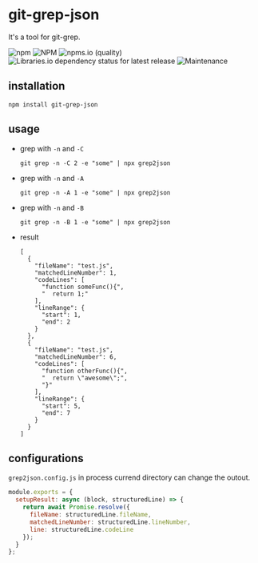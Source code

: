 # git-grep-json

It's a tool for git-grep.

![npm](https://img.shields.io/npm/v/git-grep-json)
![NPM](https://img.shields.io/npm/l/git-grep-json)
![npms.io (quality)](https://img.shields.io/npms-io/quality-score/git-grep-json)
![Libraries.io dependency status for latest release](https://img.shields.io/librariesio/release/npm/git-grep-json)
![Maintenance](https://img.shields.io/maintenance/yes/2023)

## installation

``` shell
npm install git-grep-json
```

## usage

- grep with `-n` and `-C`
    ``` shell
    git grep -n -C 2 -e "some" | npx grep2json
    ```

- grep with `-n` and `-A`
    ``` shell
    git grep -n -A 1 -e "some" | npx grep2json
    ```

- grep with `-n` and `-B`
    ``` shell
    git grep -n -B 1 -e "some" | npx grep2json
    ```

- result
    ``` shell
    [
      {
        "fileName": "test.js",
        "matchedLineNumber": 1,
        "codeLines": [
          "function someFunc(){",
          "  return 1;"
        ],
        "lineRange": {
          "start": 1,
          "end": 2
        }
      },
      {
        "fileName": "test.js",
        "matchedLineNumber": 6,
        "codeLines": [
          "function otherFunc(){",
          "  return \"awesome\";",
          "}"
        ],
        "lineRange": {
          "start": 5,
          "end": 7
        }
      }
    ]
    ```

## configurations

`grep2json.config.js` in process currend directory can change the outout.
``` javascript
module.exports = {
  setupResult: async (block, structuredLine) => {
    return await Promise.resolve({
      fileName: structuredLine.fileName,
      matchedLineNumber: structuredLine.lineNumber,
      line: structuredLine.codeLine
    });
  }
};
```
